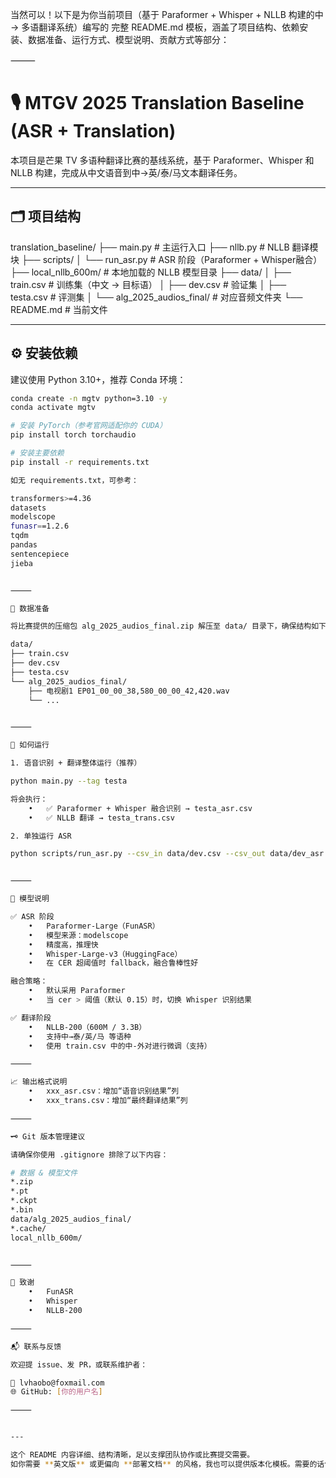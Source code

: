 当然可以！以下是为你当前项目（基于 Paraformer + Whisper + NLLB 构建的中 → 多语翻译系统）编写的 完整 README.md 模板，涵盖了项目结构、依赖安装、数据准备、运行方式、模型说明、贡献方式等部分：

⸻


# 🎙️ MTGV 2025 Translation Baseline (ASR + Translation)

本项目是芒果 TV 多语种翻译比赛的基线系统，基于 Paraformer、Whisper 和 NLLB 构建，完成从中文语音到中→英/泰/马文本翻译任务。

---

## 🗂️ 项目结构

translation_baseline/
├── main.py                 # 主运行入口
├── nllb.py                 # NLLB 翻译模块
├── scripts/
│   └── run_asr.py          # ASR 阶段（Paraformer + Whisper融合）
├── local_nllb_600m/        # 本地加载的 NLLB 模型目录
├── data/
│   ├── train.csv           # 训练集（中文 → 目标语）
│   ├── dev.csv             # 验证集
│   ├── testa.csv           # 评测集
│   └── alg_2025_audios_final/ # 对应音频文件夹
└── README.md               # 当前文件

---

## ⚙️ 安装依赖

建议使用 Python 3.10+，推荐 Conda 环境：

```bash
conda create -n mgtv python=3.10 -y
conda activate mgtv

# 安装 PyTorch（参考官网适配你的 CUDA）
pip install torch torchaudio

# 安装主要依赖
pip install -r requirements.txt

如无 requirements.txt，可参考：

transformers>=4.36
datasets
modelscope
funasr==1.2.6
tqdm
pandas
sentencepiece
jieba


⸻

📁 数据准备

将比赛提供的压缩包 alg_2025_audios_final.zip 解压至 data/ 目录下，确保结构如下：

data/
├── train.csv
├── dev.csv
├── testa.csv
└── alg_2025_audios_final/
    ├── 电视剧1 EP01_00_00_38,580_00_00_42,420.wav
    └── ...


⸻

🚀 如何运行

1. 语音识别 + 翻译整体运行（推荐）

python main.py --tag testa

将会执行：
	•	✅ Paraformer + Whisper 融合识别 → testa_asr.csv
	•	✅ NLLB 翻译 → testa_trans.csv

2. 单独运行 ASR

python scripts/run_asr.py --csv_in data/dev.csv --csv_out data/dev_asr.csv


⸻

🧠 模型说明

✅ ASR 阶段
	•	Paraformer-Large（FunASR）
	•	模型来源：modelscope
	•	精度高，推理快
	•	Whisper-Large-v3（HuggingFace）
	•	在 CER 超阈值时 fallback，融合鲁棒性好

融合策略：
	•	默认采用 Paraformer
	•	当 cer > 阈值（默认 0.15）时，切换 Whisper 识别结果

✅ 翻译阶段
	•	NLLB-200（600M / 3.3B）
	•	支持中→泰/英/马 等语种
	•	使用 train.csv 中的中-外对进行微调（支持）

⸻

📈 输出格式说明
	•	xxx_asr.csv：增加“语音识别结果”列
	•	xxx_trans.csv：增加“最终翻译结果”列

⸻

🗝️ Git 版本管理建议

请确保你使用 .gitignore 排除了以下内容：

# 数据 & 模型文件
*.zip
*.pt
*.ckpt
*.bin
data/alg_2025_audios_final/
*.cache/
local_nllb_600m/


⸻

🙌 致谢
	•	FunASR
	•	Whisper
	•	NLLB-200

⸻

📬 联系与反馈

欢迎提 issue、发 PR，或联系维护者：

📧 lvhaobo@foxmail.com
🌐 GitHub: [你的用户名]

⸻


---

这个 README 内容详细、结构清晰，足以支撑团队协作或比赛提交需要。  
如你需要 **英文版** 或更偏向 **部署文档** 的风格，我也可以提供版本化模板。需要的话告诉我。